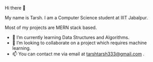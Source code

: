  Hi there 👋
 
 
My name is Tarsh. I am a Computer Science student at IIIT Jabalpur.


Most of my projects are MERN stack based.
- 🌱 I’m currently learning Data Structures and Algorithms.
- 💞️ I’m looking to collaborate on a project which requires machine learning.
- 📫 You can contact me via email at tarshtarsh333@gmail.com .

<!---
Tarsh333/Tarsh333 is a ✨ special ✨ repository because its `README.md` (this file) appears on your GitHub profile.
You can click the Preview link to take a look at your changes.
--->
